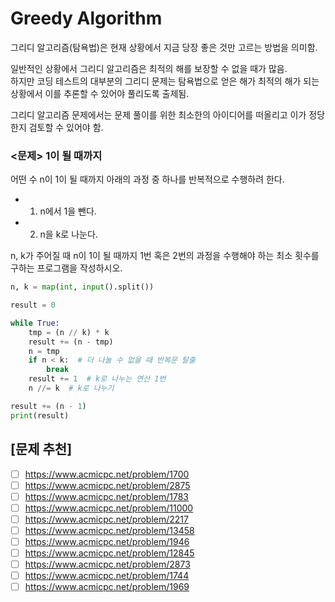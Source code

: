# Greedy Algorithm

그리디 알고리즘(탐욕법)은 현재 상황에서 지금 당장 좋은 것만 고르는 방법을 의미함.

일반적인 상황에서 그리디 알고리즘은 최적의 해를 보장할 수 없을 때가 많음.  
하지만 코딩 테스트의 대부분의 그리디 문제는 탐욕법으로 얻은 해가 최적의 해가 되는 상황에서 이를 추론할 수 있어야 풀리도록 출제됨.

그리디 알고리즘 문제에서는 문제 풀이를 위한 최소한의 아이디어를 떠올리고 이가 정당한지 검토할 수 있어야 함.

### <문제> 1이 될 때까지

어떤 수 n이 1이 될 때까지 아래의 과정 중 하나를 반복적으로 수행하려 한다.

- 1. n에서 1을 뺀다.
- 2. n을 k로 나눈다.

n, k가 주어질 때 n이 1이 될 때까지 1번 혹은 2번의 과정을 수행해야 하는 최소 횟수를 구하는 프로그램을 작성하시오.

```python
n, k = map(int, input().split())

result = 0

while True:
    tmp = (n // k) * k
    result += (n - tmp)
    n = tmp
    if n < k:  # 더 나눌 수 없을 때 반복문 탈출
        break
    result += 1  # k로 나누는 연산 1번
    n //= k  # k로 나누기

result += (n - 1)
print(result)
```

## [문제 추천]

- [ ] https://www.acmicpc.net/problem/1700
- [ ] https://www.acmicpc.net/problem/2875
- [ ] https://www.acmicpc.net/problem/1783
- [ ] https://www.acmicpc.net/problem/11000
- [ ] https://www.acmicpc.net/problem/2217
- [ ] https://www.acmicpc.net/problem/13458
- [ ] https://www.acmicpc.net/problem/1946
- [ ] https://www.acmicpc.net/problem/12845
- [ ] https://www.acmicpc.net/problem/2873
- [ ] https://www.acmicpc.net/problem/1744
- [ ] https://www.acmicpc.net/problem/1969
